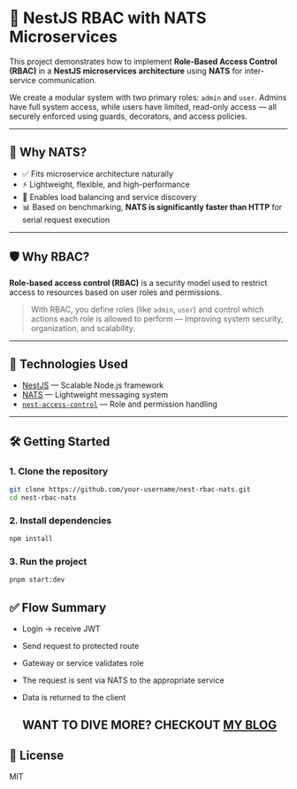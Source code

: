 # 🔐 NestJS RBAC with NATS Microservices

This project demonstrates how to implement **Role-Based Access Control (RBAC)** in a **NestJS microservices architecture** using **NATS** for inter-service communication.

We create a modular system with two primary roles: `admin` and `user`. Admins have full system access, while users have limited, read-only access — all securely enforced using guards, decorators, and access policies.

---

## 📌 Why NATS?

- ✅ Fits microservice architecture naturally  
- ⚡ Lightweight, flexible, and high-performance  
- 🔁 Enables load balancing and service discovery  
- 📊 Based on benchmarking, **NATS is significantly faster than HTTP** for serial request execution

---

## 🛡️ Why RBAC?

**Role-based access control (RBAC)** is a security model used to restrict access to resources based on user roles and permissions.

> With RBAC, you define roles (like `admin`, `user`) and control which actions each role is allowed to perform — improving system security, organization, and scalability.

---

## 🚀 Technologies Used

- [NestJS](https://nestjs.com/) — Scalable Node.js framework  
- [NATS](https://nats.io/) — Lightweight messaging system  
- [`nest-access-control`](https://www.npmjs.com/package/nest-access-control) — Role and permission handling  


---

## 🛠️ Getting Started

### 1. Clone the repository

```bash
git clone https://github.com/your-username/nest-rbac-nats.git
cd nest-rbac-nats
```
### 2. Install dependencies
```bash
npm install
```

### 3. Run the project
```bash
pnpm start:dev
```

## ✅ Flow Summary
- Login → receive JWT

- Send request to protected route

- Gateway or service validates role

- The request is sent via NATS to the appropriate service

- Data is returned to the client

  ## WANT TO DIVE MORE? CHECKOUT [MY BLOG](https://swastij.com/blog/nest-rbac-nats)

## 📜 License
MIT
